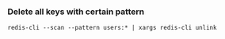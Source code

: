 ### Delete all keys with certain pattern
`redis-cli --scan --pattern users:* | xargs redis-cli unlink`
